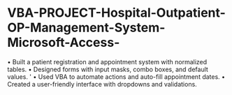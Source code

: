 # VBA-PROJECT-Hospital-Outpatient-OP-Management-System-Microsoft-Access-
• Built a patient registration and appointment system with normalized tables. 
• Designed forms with input masks, combo boxes, and default values. '
• Used VBA to automate actions and auto-fill appointment dates. 
• Created a user-friendly interface with dropdowns and validations.
